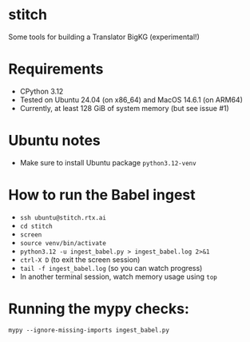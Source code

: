 # stitch
Some tools for building a Translator BigKG (experimental!) 

# Requirements
- CPython 3.12
- Tested on Ubuntu 24.04 (on x86_64) and MacOS 14.6.1 (on ARM64)
- Currently, at least 128 GiB of system memory (but see issue #1)

# Ubuntu notes
- Make sure to install Ubuntu package `python3.12-venv`

# How to run the Babel ingest
- `ssh ubuntu@stitch.rtx.ai`
- `cd stitch`
- `screen`
- `source venv/bin/activate`
- `python3.12 -u ingest_babel.py > ingest_babel.log 2>&1`
- `ctrl-X D` (to exit the screen session)
- `tail -f ingest_babel.log` (so you can watch progress)
- In another terminal session, watch memory usage using `top`

# Running the mypy checks:

```
mypy --ignore-missing-imports ingest_babel.py
```
